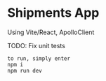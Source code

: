 # Shipments App

Using Vite/React, ApolloClient

TODO: Fix unit tests

```
to run, simply enter
npm i
npm run dev
```
